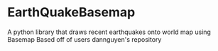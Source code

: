 # EarthQuakeBasemap
A python library that draws recent earthquakes onto world map using Basemap
Based off of users dannguyen's repository

